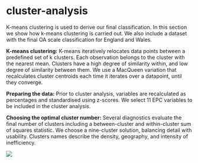 # cluster-analysis
K-means clustering is used to derive our final classification. In this section we show how k-means clustering is carried out. We also include a dataset with the final OA scale classification for England and Wales.

**K-means clustering:** K-means iteratively relocates data points between a predefined set of k clusters. Each observation belongs to the cluster with the nearest mean. Clusters have a high degree of similarity within, and low degree of similarity between them. We use a MacQueen variation that recalculates cluster centroids each time it iterates over a datapoint, until they converge. 

**Preparing the data:** Prior to cluster analysis, variables are recalculated as percentages and standardised using z-scores. We select 11 EPC variables to be included in the cluster analysis.

**Choosing the optimal cluster number:** Several diagnostics evaluate the final number of clusters including a between-cluster and within-cluster sum of squares statistic. We choose a nine-cluster solution, balancing detail with usability. Clusters names describe the density, geography, and intensity of inefficiency.

<img src="https://github.com/user-attachments/assets/f7972654-0857-4589-bea0-b648a0d37689">





